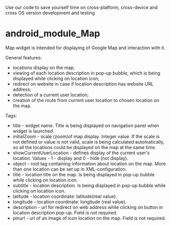 Use our code to save yourself time on cross-platform, cross-device and cross OS version development and testing
# android_module_Map
Map widget is intended for displaying of Google Map and interaction with it.

General features:

- locations display on the map;
- viewing of each location description in pop-up bubble, which is being displayed while clicking on location icon;
- redirect on website in case if location description has website URL address;
- detection of a current user location;
- creation of the route from current user location to chosen location on the map.

Tags:

- title - widget name. Title is being displayed on navigation panel when widget is launched.
- initialZoom - scale (zoom)of map display. Integer value. If the scale is not defined or value is not valid, scale is being calculated automatically, so all the locations could be displayed on the map at the same time.
- showCurrentUserLocation - defines display of the current user's location. Values - 1 - display and 0 - hide (not display).
- object - root tag containing information about location on the map. More than one location can be set up in XML-configuration.
 - title - location title on the map. Is being displayed in pop-up bubble while clicking on location icon.
 - subtitle - location description. Is being displayed in pop-up bubble while clicking on location icon.
 - latitude - location coordinate: latitude(real value).
 - longitude - location coordinate: longitude (real value).
 - description - url for redirect on web address while clicking on button in location description pop-up. Field is not required.
 - pinurl - url of an image of icon location on the map. Field is not required.

